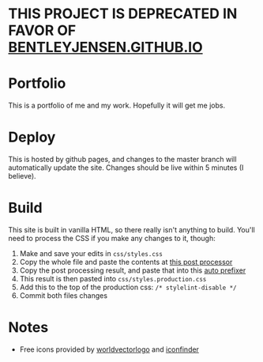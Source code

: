# THIS PROJECT IS DEPRECATED IN FAVOR OF [BENTLEYJENSEN.GITHUB.IO](https://github.com/bentleyjensen/bentleyjensen.github.io)


# Portfolio

This is a portfolio of me and my work. Hopefully it will get me jobs.

# Deploy

This is hosted by github pages, and changes to the master branch will automatically update the site. Changes should be live within 5 minutes (I believe).

# Build

This site is built in vanilla HTML, so there really isn't anything to build. You'll need to process the CSS if you make any changes to it, though:

1. Make and save your edits in `css/styles.css`
1. Copy the whole file and paste the contents at [this post processor](https://madlittlemods.github.io/postcss-css-variables/playground/)
1. Copy the post processing result, and paste that into this [auto prefixer](http://autoprefixer.github.io/)
1. This result is then pasted into `css/styles.production.css`
1. Add this to the top of the production css: `/* stylelint-disable */`
1. Commit both files changes


# Notes
* Free icons provided by [worldvectorlogo](https://worldvectorlogo.com/) and [iconfinder](https://www.iconfinder.com/)
